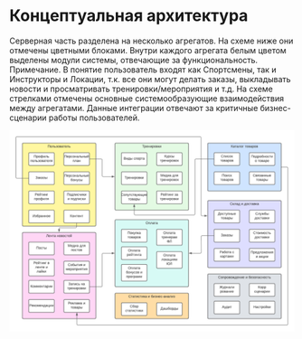 # Концептуальная архитектура 
Серверная часть разделена на несколько агрегатов. На схеме ниже они отмечены цветными блоками. Внутри каждого агрегата белым цветом выделены модули системы, отвечающие за функциональность. 
Примечание. В понятие пользователь входят как Спортсмены, так и Инструкторы и Локации, т.к. все они могут делать заказы, выкладывать новости и просматривать тренировки/мероприятия и т.д.
На схеме стрелками отмечены основные системообразующие взаимодействия между агрегатами. Данные интеграции отвечают за критичные бизнес-сценарии работы пользователей.

![alt tag](https://github.com/chukichaeva/supercoolarchitectdiploma/blob/main/image/koncept.png)
